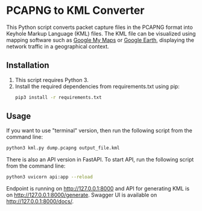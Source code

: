 # PCAPNG to KML Converter

This Python script converts packet capture files in the PCAPNG format into Keyhole Markup Language (KML) files. The KML file can be visualized using mapping software such as [Google My Maps](https://www.google.com/maps/d/) or [Google Earth](https://earth.google.com/web/), displaying the network traffic in a geographical context.

## Installation

1. This script requires Python 3.
2. Install the required dependencies from requirements.txt using pip:
    ```bash
    pip3 install -r requirements.txt
    ```

## Usage

If you want to use "terminal" version, then run the following script from the command line:

```bash
python3 kml.py dump.pcapng output_file.kml
```

There is also an API version in FastAPI. To start API, run the following script from the command line:
```bash
python3 uvicorn api:app --reload
```

Endpoint is running on http://127.0.0.1:8000 and API for generating KML is on http://127.0.0.1:8000/generate. Swagger UI is available on http://127.0.0.1:8000/docs/.
